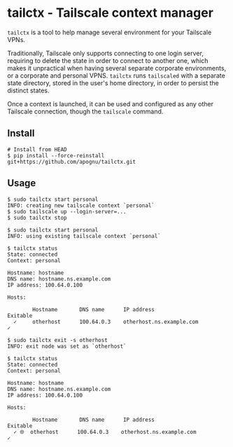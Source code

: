 # tailctx - Tailscale context manager

`tailctx` is a tool to help manage several environment for your Tailscale VPNs.

Traditionally, Tailscale only supports connecting to one login server, requiring to delete the state in order to connect to another one, which makes it unpractical when having several separate corporate environments, or a corporate and personal VPNS. `tailctx` runs `tailscaled` with a separate state directory, stored in the user's home directory, in order to persist the distinct states.

Once a context is launched, it can be used and configured as any other Tailscale connection, though the `tailscale` command.

## Install

```shell
# Install from HEAD
$ pip install --force-reinstall git+https://github.com/apognu/tailctx.git
```

## Usage

```shell
$ sudo tailctx start personal
INFO: creating new tailscale context `personal`
$ sudo tailscale up --login-server=...
$ sudo tailctx stop

$ sudo tailctx start personal
INFO: using existing tailscale context `personal`

$ tailctx status
State: connected
Context: personal

Hostname: hostname
DNS name: hostname.ns.example.com
IP address: 100.64.0.100

Hosts:

        Hostname       DNS name      IP address                            Exitable
  ✓     otherhost      100.64.0.3    otherhost.ns.example.com              ✓

$ sudo tailctx exit -s otherhost
INFO: exit node was set as `otherhost`

$ tailctx status
State: connected
Context: personal

Hostname: hostname
DNS name: hostname.ns.example.com
IP address: 100.64.0.100

Hosts:

        Hostname       DNS name      IP address                            Exitable
  ✓ 🌐  otherhost      100.64.0.3    otherhost.ns.example.com              ✓
```
